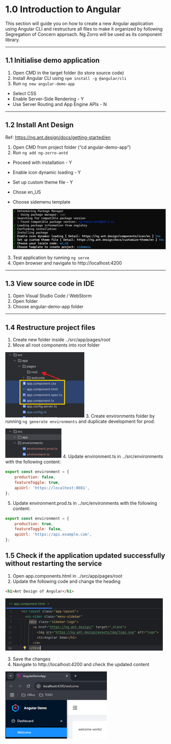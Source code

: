 # 1.0 Introduction to Angular
This section will guide you on how to create a new Angular application using Angular CLI and restructure all files to make it organized by following Segregation of Concern approach.
Ng Zorro will be used as its component library.

---

## 1.1 Initialise demo application
1.	Open CMD in the target folder (to store source code)
2.	Install Angular CLI using ```npm install -g @angular/cli```
3.	Run ```ng new angular-demo-app```
   - Select CSS
   - Enable Server-Side Rendering - Y
   - Use Server Routing and App Engine APIs - N

---

## 1.2 Install Ant Design
Ref: https://ng.ant.design/docs/getting-started/en
1.	Open CMD from project folder (“cd angular-demo-app”)
2.	Run ```ng add ng-zorro-antd```
   - Proceed with installation - Y
   - Enable icon dynamic loading - Y
   - Set up custom theme file - Y
   - Chose en_US
   - Choose sidemenu template

     ![](./.img/1.2.png)
3.	Test application by running ```ng serve```
4.	Open browser and navigate to http://localhost:4200

---

## 1.3 View source code in IDE
1.	Open Visual Studio Code / WebStorm
2.	Open folder
3.	Choose angular-demo-app folder

---

## 1.4 Restructure project files
1.	Create new folder inside ../src/app/pages/root
2.	Move all root components into root folder

![](./.img/1.4.2.png)
3.	Create environments folder by running ```ng generate environments``` and duplicate development for prod:

![](./.img/1.4.3.png)
4.	Update environment.ts in  ../src/environments with the following content:
```javascript
export const environment = {
    production: false,
    featureToggle: true,
    apiUrl: 'https://localhost:8081',
};
```

5.	Update environment.prod.ts in  ../src/environments with the following content:
```javascript 
export const environment = {
    production: true,
    featureToggle: false,
    apiUrl: 'https://api.example.com',
};
```

## 1.5 Check if the application updated successfully without restarting the service
1.	Open app.components.html in ../src/app/pages/root
2.	Update the following code and change the heading
```html
<h1>Ant Design of Angular</h1>
```
![](./.img/1.5.2.png)

3.	Save the changes
4.	Navigate to http://localhost:4200 and check the updated content

![](./.img/1.5.4.png)
